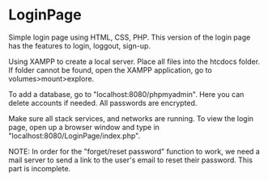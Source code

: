 # LoginPage

Simple login page using HTML, CSS, PHP.
This version of the login page has the features to login, loggout, sign-up.

Using XAMPP to create a local server. Place all files into the htcdocs folder. If folder cannot be found, open the XAMPP application, go to volumes>mount>explore. 

To add a database, go to "localhost:8080/phpmyadmin". Here you can delete accounts if needed. All passwords are encrypted. 

Make sure all stack services, and networks are running.
To view the login page, open up a browser window and type in "localhost:8080/LoginPage/index.php". 

NOTE: In order for the "forget/reset password" function to work, we need a mail server to send a link to the user's email to reset their password. This part is incomplete. 

